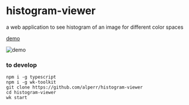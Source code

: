 # histogram-viewer

a web application to see histogram of an image for different color spaces

[demo](http://alpercinar.com/histogram-viewer)

![demo](https://github.com/alperr/histogram-viewer/raw/master/android_vid_test.gif)

### to develop

	npm i -g typescript
	npm i -g wk-toolkit
	git clone https://github.com/alperr/histogram-viewer
	cd histogram-viewer
	wk start
	
